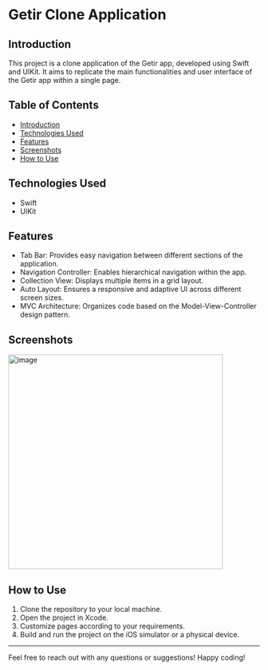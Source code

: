 # Getir Clone Application

## Introduction
This project is a clone application of the Getir app, developed using Swift and UIKit. It aims to replicate the main functionalities and user interface of the Getir app within a single page.

## Table of Contents
- [Introduction](#introduction)
- [Technologies Used](#technologies-used)
- [Features](#features)
- [Screenshots](#screenshots)
- [How to Use](#how-to-use)

## Technologies Used
- Swift
- UIKit

## Features
- Tab Bar: Provides easy navigation between different sections of the application.
- Navigation Controller: Enables hierarchical navigation within the app.
- Collection View: Displays multiple items in a grid layout.
- Auto Layout: Ensures a responsive and adaptive UI across different screen sizes.
- MVC Architecture: Organizes code based on the Model-View-Controller design pattern.

## Screenshots
<img width="430" alt="image" src="https://github.com/Samet-sys/GetirApp/assets/73980132/5659ec40-922e-4453-8314-e77ddd751177">


## How to Use
1. Clone the repository to your local machine.
2. Open the project in Xcode.
4. Customize pages according to your requirements.
5. Build and run the project on the iOS simulator or a physical device.



---
Feel free to reach out with any questions or suggestions! Happy coding!


 
